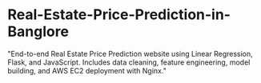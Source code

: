 # Real-Estate-Price-Prediction-in-Banglore
"End-to-end Real Estate Price Prediction website using Linear Regression, Flask, and JavaScript. Includes data cleaning, feature engineering, model building, and AWS EC2 deployment with Nginx."
